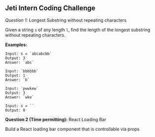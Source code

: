 ## Jeti Intern Coding Challenge

*Question 1:* 
Longest Substring without repeating characters

Given a string `s` of any length `l`, find the length of the longest substring without repeating characters.

**Examples:**
```
Input: s = `abcabcbb`
Output: 3
Answer: `abc`
```

```
Input: `bbbbbb`
Output: 1
Answer: `b`
```

```
Input: `pwwkew`
Output: 3
Answer: `wke`
```

```
Input: s = ``
Output: 0
```

**Question 2 (Time permitting):** 
React Loading Bar

Build a React loading bar component that is controllable via props
